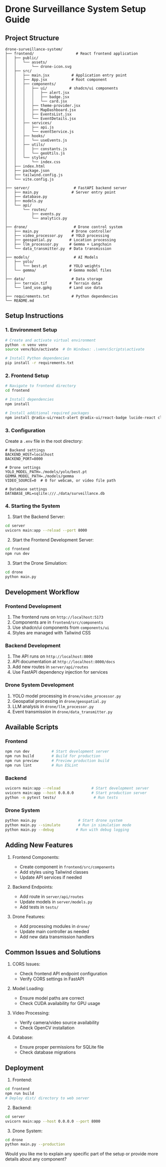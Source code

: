 # Drone Surveillance System Setup Guide

## Project Structure
```
drone-surveillance-system/
├── frontend/                   # React frontend application
│   ├── public/
│   │   └── assets/
│   │       └── drone-icon.svg
│   ├── src/
│   │   ├── main.jsx          # Application entry point
│   │   ├── App.jsx           # Root component
│   │   ├── components/
│   │   │   ├── ui/          # shadcn/ui components
│   │   │   │   ├── alert.jsx
│   │   │   │   ├── badge.jsx
│   │   │   │   └── card.jsx
│   │   │   ├── theme-provider.jsx
│   │   │   ├── MapDashboard.jsx
│   │   │   ├── EventsList.jsx
│   │   │   └── EventDetails.jsx
│   │   ├── services/
│   │   │   ├── api.js
│   │   │   └── eventService.js
│   │   ├── hooks/
│   │   │   └── useEvents.js
│   │   ├── utils/
│   │   │   ├── constants.js
│   │   │   └── geoUtils.js
│   │   └── styles/
│   │       └── index.css
│   ├── index.html
│   ├── package.json
│   ├── tailwind.config.js
│   └── vite.config.js
│
├── server/                    # FastAPI backend server
│   ├── main.py               # Server entry point
│   ├── database.py
│   ├── models.py
│   └── api/
│       └── routes/
│           ├── events.py
│           └── analytics.py
│
├── drone/                     # Drone control system
│   ├── main.py               # Drone controller
│   ├── video_processor.py    # YOLO processing
│   ├── geospatial.py        # Location processing
│   ├── llm_processor.py     # Gemma + Langchain
│   └── data_transmitter.py  # Data transmission
│
├── models/                    # AI Models
│   ├── yolo/
│   │   └── best.pt          # YOLO weights
│   └── gemma/               # Gemma model files
│
├── data/                     # Data storage
│   ├── terrain.tif          # Terrain data
│   └── land_use.gpkg        # Land use data
│
├── requirements.txt          # Python dependencies
└── README.md
```

## Setup Instructions

### 1. Environment Setup

```bash
# Create and activate virtual environment
python -m venv venv
source venv/bin/activate  # On Windows: .\venv\Scripts\activate

# Install Python dependencies
pip install -r requirements.txt
```

### 2. Frontend Setup

```bash
# Navigate to frontend directory
cd frontend

# Install dependencies
npm install

# Install additional required packages
npm install @radix-ui/react-alert @radix-ui/react-badge lucide-react class-variance-authority clsx tailwind-merge tailwindcss-animate
```

### 3. Configuration

Create a `.env` file in the root directory:
```env
# Backend settings
BACKEND_HOST=localhost
BACKEND_PORT=8000

# Drone settings
YOLO_MODEL_PATH=./models/yolo/best.pt
GEMMA_MODEL_PATH=./models/gemma
VIDEO_SOURCE=0  # 0 for webcam, or video file path

# Database settings
DATABASE_URL=sqlite:///./data/surveillance.db
```

### 4. Starting the System

1. Start the Backend Server:
```bash
cd server
uvicorn main:app --reload --port 8000
```

2. Start the Frontend Development Server:
```bash
cd frontend
npm run dev
```

3. Start the Drone Simulation:
```bash
cd drone
python main.py
```

## Development Workflow

### Frontend Development
1. The frontend runs on `http://localhost:5173`
2. Components are in `frontend/src/components`
3. Use shadcn/ui components from `components/ui`
4. Styles are managed with Tailwind CSS

### Backend Development
1. The API runs on `http://localhost:8000`
2. API documentation at `http://localhost:8000/docs`
3. Add new routes in `server/api/routes`
4. Use FastAPI dependency injection for services

### Drone System Development
1. YOLO model processing in `drone/video_processor.py`
2. Geospatial processing in `drone/geospatial.py`
3. LLM analysis in `drone/llm_processor.py`
4. Event transmission in `drone/data_transmitter.py`

## Available Scripts

### Frontend
```bash
npm run dev          # Start development server
npm run build        # Build for production
npm run preview      # Preview production build
npm run lint         # Run ESLint
```

### Backend
```bash
uvicorn main:app --reload              # Start development server
uvicorn main:app --host 0.0.0.0        # Start production server
python -m pytest tests/                 # Run tests
```

### Drone System
```bash
python main.py                   # Start drone system
python main.py --simulate        # Run in simulation mode
python main.py --debug          # Run with debug logging
```

## Adding New Features

1. Frontend Components:
   - Create component in `frontend/src/components`
   - Add styles using Tailwind classes
   - Update API services if needed

2. Backend Endpoints:
   - Add route in `server/api/routes`
   - Update models in `server/models.py`
   - Add tests in `tests/`

3. Drone Features:
   - Add processing modules in `drone/`
   - Update main controller as needed
   - Add new data transmission handlers

## Common Issues and Solutions

1. CORS Issues:
   - Check frontend API endpoint configuration
   - Verify CORS settings in FastAPI

2. Model Loading:
   - Ensure model paths are correct
   - Check CUDA availability for GPU usage

3. Video Processing:
   - Verify camera/video source availability
   - Check OpenCV installation

4. Database:
   - Ensure proper permissions for SQLite file
   - Check database migrations

## Deployment

1. Frontend:
```bash
cd frontend
npm run build
# Deploy dist/ directory to web server
```

2. Backend:
```bash
cd server
uvicorn main:app --host 0.0.0.0 --port 8000
```

3. Drone System:
```bash
cd drone
python main.py --production
```

Would you like me to explain any specific part of the setup or provide more details about any component?